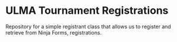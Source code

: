 # ULMA Tournament Registrations
Repository for a simple registrant class that allows us to register and retrieve from Ninja Forms, registrations.
